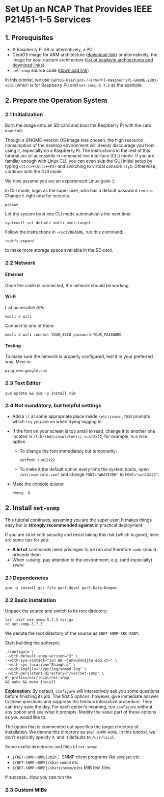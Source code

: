 # Set Up an NCAP That Provides IEEE P21451-1-5 Services

## 1. Prerequisites 

- A Raspberry Pi 3B or alternatively, a PC
- CentOS image for ARM architecture ([download link](http://mirror.centos.org/altarch/7/isos/armhfp/ ))  or alternatively, the image for your custom architecture ([list of availavle architectures and download links](http://isoredirect.centos.org/))
- `net-snmp`  source code ([download link](http://www.net-snmp.org/download.html))

In this tutorial, we use `CentOS-Userland-7-armv7hl-RaspberryPI-GNOME-2003-sda1` (which is for Raspberry Pi) and `net-snmp-5.7.3` as the example.

## 2. Prepare the Operation System

### 2.1 Initialization

Burn the image onto an SD card and boot the Raspberry Pi with the card inserted.

Though a GNOME-version OS image was chosen, the high resource consumption of the desktop environment will deeply discourage you from using it, especially on a Raspberry Pi. The instructions in the rest of this tutorial are all accessible in command line interface (CLI) mode. If you are familiar enough with Linux CLI, you can even skip the GUI initial setup by typing `<Ctrl>+<Alt>+<F2>` and switching to virtual console `tty2`. Otherwise, continue with the GUI mode.

We now assume you are an experienced Linux geek :)

In CLI mode, login as the super user, who has a default password `centos`. Change it right now for security.

```shell
passwd
```

Let the system boot into CLI mode automatically the next time:

```shell
systemctl set-default multi-user.target
```

Follow the instructions in `~root/README`, run this command:

```shell
rootfs-expand
```

to make more storage space available in the SD card. 

### 2.2 Network

#### Ethernet

Once the cable is connected, the network should be working.

#### Wi-Fi

List accessible APs:

```shell
nmcli d wifi
```

Connect to one of them:

```shell
nmcli d wifi connect YOUR_SSID password YOUR_PASSWORD
```

#### Testing

To make sure the network is properly configured, test it in your preferred way. Mine is:

```shell
ping www.google.com
```

### 2.3 Text Editor 

```shell
yum update && yum -y install vim
```

### 2.4 Not mandatory, but helpful settings

- Add a `\l` at some appropriate place inside `\etc\issue` , that prompts which `tty` you are on when trying logging in.

- If the font on your screen is too small to read, change it to another one located in `/lib/kbd/consolefonts/`. `sun12x22`, for example, is a nice option. 

  - To change the font immediately but temporarily:

    ```shell
    setfont sun12x22 
    ```
    
  - To make it the default option every time the system boots, open `/etc/vconsole.conf` and change `FONT="WHATEVER"` to `FONT="sun12x22"`.
  
- Make the console quieter

  ```shell
  dmesg -D
  ```

<!---other useful softwares: zsh (with plugin) lrzsz-->

## 2. Install `net-snmp`

This tutorial continues, assuming you are the super user. It makes things easy but is **strongly recommended against** in practical deployment.

If you are strict with security and resist taking this risk (which is good), here are some tips for you:

- **A lot of** commands need privileges to be run and therefore `sudo` should precede them
- When `sudo`ing, pay attention to the environment, e.g. (and especially) `$PATH` 

<!--- sudo how to specify PATH? -->

### 2.1 Dependencies 

```shell
yum -y install gcc file perl-devel perl-Data-Dumper
```

### 2.2 Basic installation

Unpack the source and switch to its root directory:

```shell
tar -zxvf net-snmp-5.7.3.tar.gz
cd net-snmp-5.7.3
```

We denote the root directory of the source as `$NET-SNMP-SRC-ROOT`.

Start building the software: 

```shell
./configure \
--with-default-snmp-version="3" \
--with-sys-contact="Jun WU <junwuhn@sjtu.edu.cn>" \
--with-sys-location="Shanghai" \
--with-logfile="/var/log/snmpd.log" \
--with-persistent-directory="/var/net-snmp" \
#--prefix=/usr/local/net-snmp
&& make && make install
```

<!---agent选项的作用体现在哪？它也没有生成一个初始的snmpd.conf啊？-->

**Explanation:** By default, `configure` will interactively ask you some questions before finishing its job. The first 5 options, however, give immediate answer to these questions and suppress the tedious interactive procedure. They can truly save the day. For each option's meaning, run `configure` without any option and see what it prompts. Modify the value part of these options as you would like to. 

<!--- or use "--with-defaults"  -->

The option that is commented out specifies the target directory of installation. We denote this directory as `$NET-SNMP-HOME`. In this tutorial, we don't explicitly specify it, and it defaults to `/usr/local`.

Some useful directories and files of `net-snmp`:

- `${NET-SNMP-HOME}/bin`： SNMP client programs like `snmpget` etc.
- `${NET-SNMP-HOME}/sbin` `snmpd` etc.
- `${NET-SNMP-HOME}/share/snmp/mibs` MIB text files 

If success...Now you can run the 





### 2.3 Custom MIBs









